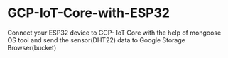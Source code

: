 # GCP-IoT-Core-with-ESP32
Connect your ESP32 device to GCP- IoT Core with the help of mongoose OS tool and send the sensor(DHT22) data to Google Storage Browser(bucket)
